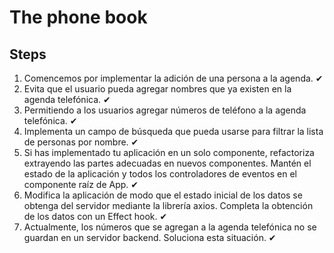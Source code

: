 # The phone book

## Steps

1. Comencemos por implementar la adición de una persona a la agenda. ✔
2. Evita que el usuario pueda agregar nombres que ya existen en la agenda telefónica. ✔
3. Permitiendo a los usuarios agregar números de teléfono a la agenda telefónica. ✔
4. Implementa un campo de búsqueda que pueda usarse para filtrar la lista de personas por nombre. ✔
5. Si has implementado tu aplicación en un solo componente, refactoriza extrayendo las partes adecuadas en nuevos componentes. Mantén el estado de la aplicación y todos los controladores de eventos en el componente raíz de App. ✔
6. Modifica la aplicación de modo que el estado inicial de los datos se obtenga del servidor mediante la librería axios. Completa la obtención de los datos con un Effect hook. ✔
7. Actualmente, los números que se agregan a la agenda telefónica no se guardan en un servidor backend. Soluciona esta situación. ✔